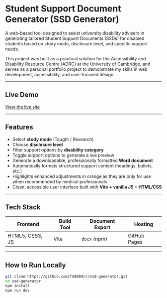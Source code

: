 # Student Support Document Generator (SSD Generator)

A web-based tool designed to assist university disability advisers in generating tailored Student Support Documents (SSDs) for disabled students based on study mode, disclosure level, and specific support needs.

This project was built as a practical solution for the Accessibility and Disability Resource Centre (ADRC) at the University of Cambridge, and serves as a personal portfolio project to demonstrate my skills in web development, accessibility, and user-focused design.

---

## Live Demo

[View the live site](https://Tm800drc.github.io/ssd-generator)

---

## Features

- Select **study mode** (Taught / Research)
- Choose **disclosure level**
- Filter support options by **disability category**
- Toggle support options to generate a live preview
- Generate a downloadable, professionally formatted **Word document**
- Automatically formats structured support content (headings, bullets, etc.)
- Highlights enhanced adjustments in orange as they are only for use when recommended by medical professionals
- Clean, accessible user interface built with **Vite + vanilla JS + HTML/CSS**

---

## Tech Stack

| Frontend         | Build Tool | Document Export  | Hosting        |
|------------------|------------|------------------|----------------|
| HTML5, CSS3, JS  | Vite       | `docx` (npm)     | GitHub Pages   |

---

## How to Run Locally

```bash
git clone https://github.com/Tm800drc/ssd-generator.git
cd ssd-generator
npm install
npm run dev
